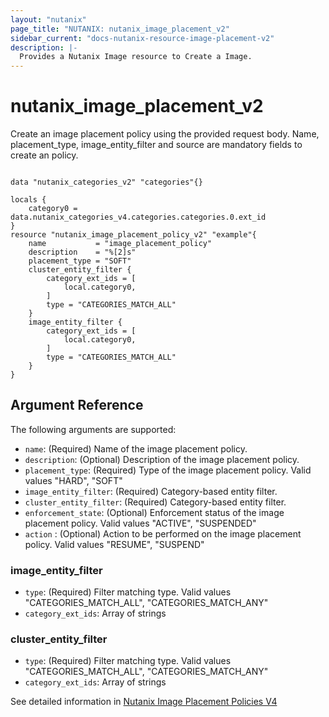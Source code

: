 ```yaml
---
layout: "nutanix"
page_title: "NUTANIX: nutanix_image_placement_v2"
sidebar_current: "docs-nutanix-resource-image-placement-v2"
description: |-
  Provides a Nutanix Image resource to Create a Image.
---
```


# nutanix_image_placement_v2

Create an image placement policy using the provided request body. Name, placement_type, image_entity_filter and source are mandatory fields to create an policy.


```hcl

data "nutanix_categories_v2" "categories"{}

locals {
	category0 = data.nutanix_categories_v4.categories.categories.0.ext_id
}
resource "nutanix_image_placement_policy_v2" "example"{
	name           = "image_placement_policy"
	description    = "%[2]s"
	placement_type = "SOFT"
	cluster_entity_filter {
		category_ext_ids = [
			local.category0,
		]
		type = "CATEGORIES_MATCH_ALL"
	}
	image_entity_filter {
		category_ext_ids = [
			local.category0,
		]
		type = "CATEGORIES_MATCH_ALL"
	}
}
```

## Argument Reference

The following arguments are supported:
* `name`: (Required) Name of the image placement policy.
* `description`: (Optional) Description of the image placement policy.
* `placement_type`: (Required) Type of the image placement policy. Valid values "HARD", "SOFT"
* `image_entity_filter`: (Required) Category-based entity filter.
* `cluster_entity_filter`: (Required) Category-based entity filter.
* `enforcement_state`: (Optional) Enforcement status of the image placement policy. Valid values "ACTIVE", "SUSPENDED"
* `action` : (Optional) Action to be performed on the image placement policy. Valid values "RESUME", "SUSPEND"

### image_entity_filter
* `type`: (Required) Filter matching type. Valid values "CATEGORIES_MATCH_ALL", "CATEGORIES_MATCH_ANY"
* `category_ext_ids`: Array of strings

### cluster_entity_filter
* `type`: (Required) Filter matching type. Valid values "CATEGORIES_MATCH_ALL", "CATEGORIES_MATCH_ANY"
* `category_ext_ids`: Array of strings


See detailed information in [Nutanix Image Placement Policies V4](https://developers.nutanix.com/api-reference?namespace=vmm&version=v4.0.b1)